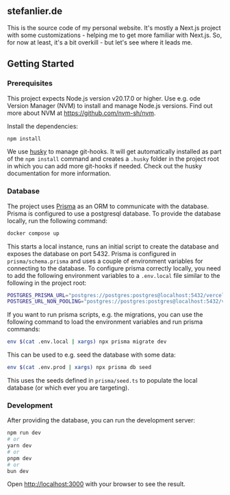 ## stefanlier.de

This is the source code of my personal website. It's mostly a Next.js project with some customizations - helping me to
get more familiar with Next.js. So, for now at least, it's a bit overkill - but let's see where it leads me.

## Getting Started
### Prerequisites

This project expects Node.js version v20.17.0 or higher. Use e.g. ode Version Manager (NVM) to install and manage
Node.js versions. Find out more about NVM at https://github.com/nvm-sh/nvm.

Install the dependencies:

```bash
npm install
```

We use [husky](https://typicode.github.io/husky/) to manage git-hooks. It will get automatically installed as part of 
the `npm install` command and creates a `.husky` folder in the project root in which you can add more git-hooks if
needed. Check out the husky documentation for more information.

### Database

The project uses [Prisma](https://www.prisma.io/) as an ORM to communicate with the database. Prisma is configured to
use a postgresql database. To provide the database locally, run the following command:

```bash
docker compose up
```

This starts a local instance, runs an initial script to create the database and exposes the database on port 5432. 
Prisma is configured in `prisma/schema.prisma` and uses a couple of environment variables for connecting to the 
database. To configure prisma correctly locally, you need to add the following environment variables to a `.env.local` 
file similar to the following in the project root:

```bash
POSTGRES_PRISMA_URL="postgres://postgres:postgres@localhost:5432/verceldb?pgbouncer=true&connect_timeout=15"
POSTGRES_URL_NON_POOLING="postgres://postgres:postgres@localhost:5432/verceldb"
```

If you want to run prisma scripts, e.g. the migrations,  you can use the following command to load the environment 
variables and run prisma commands:

```bash
env $(cat .env.local | xargs) npx prisma migrate dev
```

This can be used to e.g. seed the database with some data:

```bash
env $(cat .env.prod | xargs) npx prisma db seed
```

This uses the seeds defined in `prisma/seed.ts` to populate the local database (or which ever you are targeting).

### Development

After providing the database, you can run the development server:

```bash
npm run dev
# or
yarn dev
# or
pnpm dev
# or
bun dev
```

Open [http://localhost:3000](http://localhost:3000) with your browser to see the result.
